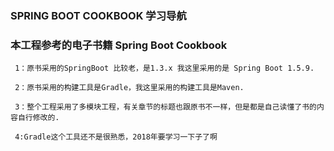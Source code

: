 ###             SPRING BOOT COOKBOOK 学习导航

###  本工程参考的电子书籍  Spring Boot Cookbook
     1：原书采用的SpringBoot 比较老，是1.3.x 我这里采用的是 Spring Boot 1.5.9.
     
     2：原书采用的构建工具是Gradle，我这里采用的构建工具是Maven.
     
     3：整个工程采用了多模块工程，有关章节的标题也跟原书不一样，但是都是自己读懂了书的内容自行修改的.
     
     4:Gradle这个工具还不是很熟悉，2018年要学习一下子了啊